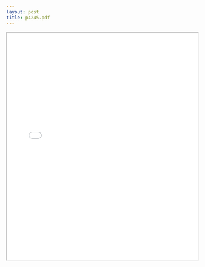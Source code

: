 ```yaml
---
layout: post
title: p4245.pdf
---
```


<div class="pdf-container">
<iframe src="/ea/assets/pdfs/p4245.pdf" height="600" width="100%" allowFullScreen="true"></iframe>
</div>

